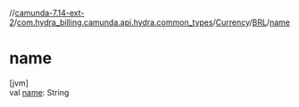//[camunda-7.14-ext-2](../../../../index.md)/[com.hydra_billing.camunda.api.hydra.common_types](../../index.md)/[Currency](../index.md)/[BRL](index.md)/[name](name.md)

# name

[jvm]\
val [name](name.md): String
